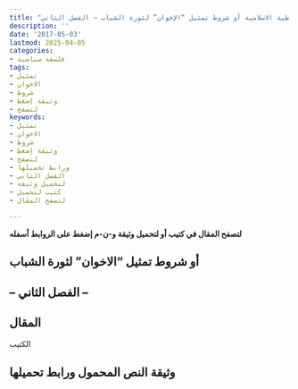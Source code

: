 ```yaml
---
title: "الديمقراطية الاسلامية أو شروط تمثيل “الإخوان” لثورة الشباب – الفصل الثاني"
description: ''
date: '2017-05-03'
lastmod: 2025-04-05
categories:
- فلسفة سياسية
tags:
- تمثيل
- الاخوان
- شروط
- وثيقة إضغط
- لتصفح
keywords:
- تمثيل
- الاخوان
- شروط
- وثيقة إضغط
- لتصفح
- ورابط تحميلها
- الفصل الثاني
- لتحميل وثيقة
- كتيب لتحميل
- لتصفح المقال

---
```

**لتصفح المقال في كتيب أو لتحميل وثيقة و-ن-م إضغط على الروابط أسفله**

## **أو شروط تمثيل “الاخوان” لثورة الشباب**

## **– الفصل الثاني –**

## المقال

الكتيب

## وثيقة النص المحمول ورابط تحميلها

###

